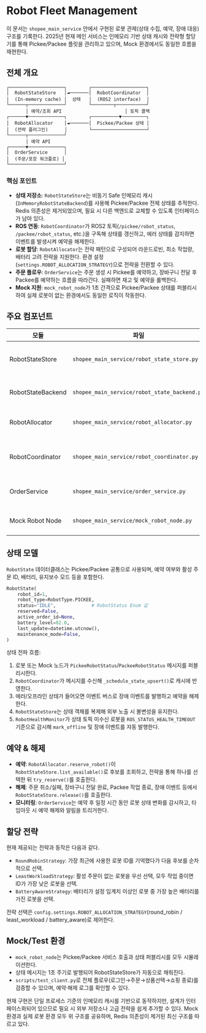 # Robot Fleet Management

이 문서는 `shopee_main_service` 안에서 구현된 로봇 관제(상태 수집, 예약, 장애 대응) 구조를 기록한다. 2025년 현재 메인 서비스는 인메모리 기반 상태 캐시와 전략형 할당기를 통해 Pickee/Packee 플릿을 관리하고 있으며, Mock 환경에서도 동일한 흐름을 재현한다.

## 전체 개요

```
┌────────────────────┐        ┌────────────────────┐
│  RobotStateStore   │◄───────│  RobotCoordinator  │
│  (In-memory cache) │  상태   │  (ROS2 interface)  │
└──────┬─────────────┘        └────────┬───────────┘
       │ 예약/조회 API                       │ 토픽 콜백
┌──────▼─────────────┐        ┌──────────▼─────────┐
│  RobotAllocator    │◄───────│  Pickee/Packee 상태 │
│  (전략 플러그인)      │        └────────────────────┘
└──────┬─────────────┘
       │ 예약 API
┌──────▼─────────────┐
│  OrderService      │
│  (주문/포장 워크플로) │
└────────────────────┘
```

### 핵심 포인트

- **상태 저장소**: `RobotStateStore`는 비동기 Safe 인메모리 캐시(`InMemoryRobotStateBackend`)를 사용해 Pickee/Packee 전체 상태를 추적한다. Redis 의존성은 제거되었으며, 필요 시 다른 백엔드로 교체할 수 있도록 인터페이스가 남아 있다.
- **ROS 연동**: `RobotCoordinator`가 ROS2 토픽(`/pickee/robot_status`, `/packee/robot_status`, etc.)을 구독해 상태를 갱신하고, 에러 상태를 감지하면 이벤트를 발생시켜 예약을 해제한다.
- **로봇 할당**: `RobotAllocator`는 전략 패턴으로 구성되어 라운드로빈, 최소 작업량, 배터리 고려 전략을 지원한다. 환경 설정(`settings.ROBOT_ALLOCATION_STRATEGY`)으로 전략을 전환할 수 있다.
- **주문 플로우**: `OrderService`는 주문 생성 시 Pickee를 예약하고, 장바구니 전달 후 Packee를 예약하는 흐름을 따라간다. 실패하면 재고 및 예약을 롤백한다.
- **Mock 지원**: `mock_robot_node`가 1초 간격으로 Pickee/Packee 상태를 퍼블리시하여 실제 로봇이 없는 환경에서도 동일한 로직이 작동한다.

## 주요 컴포넌트

| 모듈 | 파일 | 역할 |
| --- | --- | --- |
| RobotStateStore | `shopee_main_service/robot_state_store.py` | RobotState CRUD, 예약/해제, 상태 조회 API |
| RobotStateBackend | `shopee_main_service/robot_state_backend.py` | 상태 모델 정의와 인메모리 구현 |
| RobotAllocator | `shopee_main_service/robot_allocator.py` | 전략 기반 로봇 선택 및 예약 시도 |
| RobotCoordinator | `shopee_main_service/robot_coordinator.py` | ROS2 토픽/서비스 브릿지, 상태 캐시 갱신, 장애 이벤트 |
| OrderService | `shopee_main_service/order_service.py` | 주문/포장 워크플로, 예약 호출 및 롤백 |
| Mock Robot Node | `shopee_main_service/mock_robot_node.py` | 테스트 환경용 Pickee/Packee 시뮬레이터 |

## 상태 모델

`RobotState` 데이터클래스는 Pickee/Packee 공통으로 사용되며, 예약 여부와 활성 주문 ID, 배터리, 유지보수 모드 등을 포함한다.

```python
RobotState(
    robot_id=1,
    robot_type=RobotType.PICKEE,
    status="IDLE",             # RobotStatus Enum 값
    reserved=False,
    active_order_id=None,
    battery_level=82.0,
    last_update=datetime.utcnow(),
    maintenance_mode=False,
)
```

상태 전파 흐름:
1. 로봇 또는 Mock 노드가 `PickeeRobotStatus`/`PackeeRobotStatus` 메시지를 퍼블리시한다.
2. `RobotCoordinator`가 메시지를 수신해 `_schedule_state_upsert()`로 캐시에 반영한다.
3. 에러/오프라인 상태가 들어오면 이벤트 버스로 장애 이벤트를 발행하고 예약을 해제한다.
4. `RobotStateStore`는 상태 객체를 복제해 외부 노출 시 불변성을 유지한다.
5. `RobotHealthMonitor`가 상태 토픽 미수신 로봇을 `ROS_STATUS_HEALTH_TIMEOUT` 기준으로 감시해 `mark_offline` 및 장애 이벤트를 자동 발행한다.

## 예약 & 해제

- **예약**: `RobotAllocator.reserve_robot()`이 `RobotStateStore.list_available()`로 후보를 조회하고, 전략을 통해 하나를 선택한 뒤 `try_reserve()`를 호출한다.
- **해제**: 주문 취소/실패, 장바구니 전달 완료, Packee 작업 종료, 장애 이벤트 등에서 `RobotStateStore.release()`를 호출한다.
- **모니터링**: `OrderService`는 예약 후 일정 시간 동안 로봇 상태 변화를 감시하고, 타임아웃 시 예약 해제와 알림을 트리거한다.

## 할당 전략

현재 제공되는 전략과 동작은 다음과 같다.

- `RoundRobinStrategy`: 가장 최근에 사용한 로봇 ID를 기억했다가 다음 후보를 순차적으로 선택.
- `LeastWorkloadStrategy`: 활성 주문이 없는 로봇을 우선 선택, 모두 작업 중이면 ID가 가장 낮은 로봇을 선택.
- `BatteryAwareStrategy`: 배터리가 설정 임계치 이상인 로봇 중 가장 높은 배터리를 가진 로봇을 선택.

전략 선택은 `config.settings.ROBOT_ALLOCATION_STRATEGY`(round_robin / least_workload / battery_aware)로 제어한다.

## Mock/Test 환경

- `mock_robot_node`는 Pickee/Packee 서비스 호출과 상태 퍼블리시를 모두 시뮬레이션한다.
- 상태 메시지는 1초 주기로 발행되어 RobotStateStore가 자동으로 채워진다.
- `scripts/test_client.py`로 전체 플로우(로그인→주문→상품선택→쇼핑 종료)를 검증할 수 있으며, 예약·해제 로그를 확인할 수 있다.

현재 구현은 단일 프로세스 기준의 인메모리 캐시를 기반으로 동작하지만, 설계가 인터페이스화되어 있으므로 필요 시 외부 저장소나 고급 전략을 쉽게 추가할 수 있다. Mock 환경과 실제 로봇 환경 모두 위 구조를 공유하며, Redis 의존성이 제거된 최신 구조를 따르고 있다.
